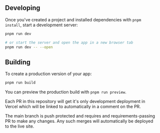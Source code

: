 ## Developing

Once you've created a project and installed dependencies with `pnpm install`, start a development server:

```bash
pnpm run dev

# or start the server and open the app in a new browser tab
pnpm run dev -- --open
```

## Building

To create a production version of your app:

```bash
pnpm run build
```

You can preview the production build with `pnpm run preview`.

Each PR in this repository will get it's only development deployment in Vercel which will be linked to automatically in a comment on the PR.

The main branch is push protected and requires and requirements-passing PR to make any changes. Any such merges will automatically be deployed to the live site.
